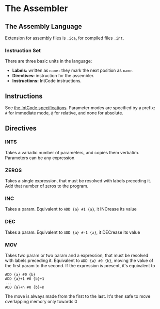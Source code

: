 # The Assembler

## The Assembly Language

Extension for assembly files is `.ica`, for compiled files `.int`.

### Instruction Set


There are three basic units in the language:
- **Labels:** written as `name:` they mark the next position as `name`.
- **Directives:** instruction for the assembler.
- **Instructions:** IntCode instructions.

## Instructions

See [the IntCode specifications](https://esolangs.org/wiki/Intcode). Parameter modes are specified by a prefix: `#` for immediate mode, `@` for relative, and none for absolute.


## Directives

### INTS
Takes a variadic number of parameters, and copies them verbatim. Parameters can be any expression.

### ZEROS
Takes a single expression, that must be resolved with labels preceding it. Add that number of zeros to the program.

### INC
Takes a param. Equivalent to `ADD {a} #1 {a}`, it INCrease its value
### DEC
Takes a param. Equivalent to `ADD {a} #-1 {a}`, it DECrease its value

### MOV
Takes two param or two param and a expression, that must be resolved with labels preceding it.
Equivalent to `ADD {a} #0 {b}`, moving the value of the first param to the second.
If the expression is present, it's equivalent to 
```
ADD {a} #0 {b}
ADD {a}+1 #0 {b}+1
...
ADD {a}+n #0 {b}+n
```
The move is always made from the first to the last. It's then safe to move overlapping memory only towards 0